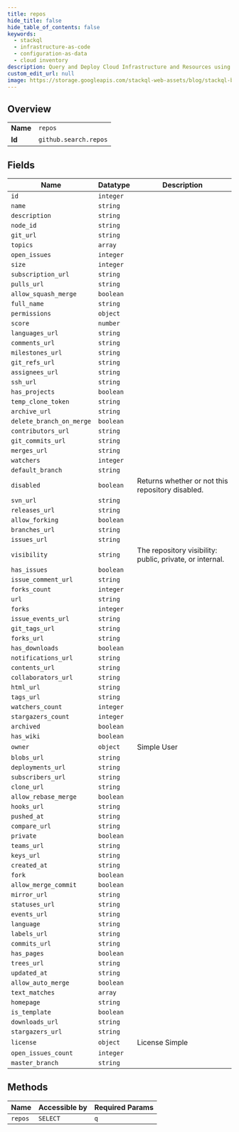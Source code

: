 ```yaml
---
title: repos
hide_title: false
hide_table_of_contents: false
keywords:
  - stackql
  - infrastructure-as-code
  - configuration-as-data
  - cloud inventory
description: Query and Deploy Cloud Infrastructure and Resources using SQL
custom_edit_url: null
image: https://storage.googleapis.com/stackql-web-assets/blog/stackql-blog-post-featured-image.png
---
```

  
    

## Overview
<table><tbody>
<tr><td><b>Name</b></td><td><code>repos</code></td></tr>
<tr><td><b>Id</b></td><td><code>github.search.repos</code></td></tr>
</tbody></table>

## Fields
| Name | Datatype | Description |
| ---- | -------- | ----------- |
| `id` | `integer` |  |
| `name` | `string` |  |
| `description` | `string` |  |
| `node_id` | `string` |  |
| `git_url` | `string` |  |
| `topics` | `array` |  |
| `open_issues` | `integer` |  |
| `size` | `integer` |  |
| `subscription_url` | `string` |  |
| `pulls_url` | `string` |  |
| `allow_squash_merge` | `boolean` |  |
| `full_name` | `string` |  |
| `permissions` | `object` |  |
| `score` | `number` |  |
| `languages_url` | `string` |  |
| `comments_url` | `string` |  |
| `milestones_url` | `string` |  |
| `git_refs_url` | `string` |  |
| `assignees_url` | `string` |  |
| `ssh_url` | `string` |  |
| `has_projects` | `boolean` |  |
| `temp_clone_token` | `string` |  |
| `archive_url` | `string` |  |
| `delete_branch_on_merge` | `boolean` |  |
| `contributors_url` | `string` |  |
| `git_commits_url` | `string` |  |
| `merges_url` | `string` |  |
| `watchers` | `integer` |  |
| `default_branch` | `string` |  |
| `disabled` | `boolean` | Returns whether or not this repository disabled. |
| `svn_url` | `string` |  |
| `releases_url` | `string` |  |
| `allow_forking` | `boolean` |  |
| `branches_url` | `string` |  |
| `issues_url` | `string` |  |
| `visibility` | `string` | The repository visibility: public, private, or internal. |
| `has_issues` | `boolean` |  |
| `issue_comment_url` | `string` |  |
| `forks_count` | `integer` |  |
| `url` | `string` |  |
| `forks` | `integer` |  |
| `issue_events_url` | `string` |  |
| `git_tags_url` | `string` |  |
| `forks_url` | `string` |  |
| `has_downloads` | `boolean` |  |
| `notifications_url` | `string` |  |
| `contents_url` | `string` |  |
| `collaborators_url` | `string` |  |
| `html_url` | `string` |  |
| `tags_url` | `string` |  |
| `watchers_count` | `integer` |  |
| `stargazers_count` | `integer` |  |
| `archived` | `boolean` |  |
| `has_wiki` | `boolean` |  |
| `owner` | `object` | Simple User |
| `blobs_url` | `string` |  |
| `deployments_url` | `string` |  |
| `subscribers_url` | `string` |  |
| `clone_url` | `string` |  |
| `allow_rebase_merge` | `boolean` |  |
| `hooks_url` | `string` |  |
| `pushed_at` | `string` |  |
| `compare_url` | `string` |  |
| `private` | `boolean` |  |
| `teams_url` | `string` |  |
| `keys_url` | `string` |  |
| `created_at` | `string` |  |
| `fork` | `boolean` |  |
| `allow_merge_commit` | `boolean` |  |
| `mirror_url` | `string` |  |
| `statuses_url` | `string` |  |
| `events_url` | `string` |  |
| `language` | `string` |  |
| `labels_url` | `string` |  |
| `commits_url` | `string` |  |
| `has_pages` | `boolean` |  |
| `trees_url` | `string` |  |
| `updated_at` | `string` |  |
| `allow_auto_merge` | `boolean` |  |
| `text_matches` | `array` |  |
| `homepage` | `string` |  |
| `is_template` | `boolean` |  |
| `downloads_url` | `string` |  |
| `stargazers_url` | `string` |  |
| `license` | `object` | License Simple |
| `open_issues_count` | `integer` |  |
| `master_branch` | `string` |  |
## Methods
| Name | Accessible by | Required Params |
| ---- | ------------- | --------------- |
| `repos` | `SELECT` | `q` |
